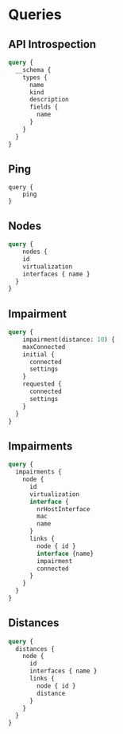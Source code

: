 # Queries

## API Introspection

```graphql
query {
  __schema {
    types {
      name
      kind
      description
      fields {
        name
      }
    }
  }
}
```

## Ping

```grapqhl
query {
	ping
}
```

## Nodes

```graphql
query {
	nodes {
    id
    virtualization
    interfaces { name }
  }
}
```

## Impairment

```graphql
query {
	impairment(distance: 10) {
    maxConnected
    initial {
      connected
      settings
    }
    requested {
      connected
      settings
    }
  }
}
```

## Impairments

```graphql
query {
  impairments {
    node {
      id
      virtualization
      interface {
        nrHostInterface
        mac
        name
      }
      links {
        node { id }
        interface {name}
        impairment
        connected
      }
    }
  }
}
```

## Distances

```graphql
query {
  distances {
  	node {
      id
      interfaces { name }
      links {
        node { id }
        distance
      }
    }
  }
}
```


